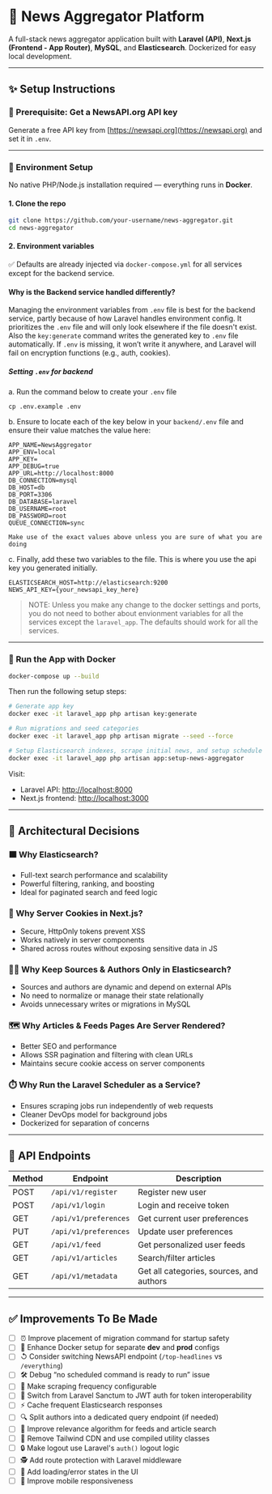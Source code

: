 # 📰 News Aggregator Platform

A full-stack news aggregator application built with **Laravel (API)**, **Next.js (Frontend - App Router)**, **MySQL**, and **Elasticsearch**. Dockerized for easy local development.

---

## ✨ Setup Instructions

### 🔑 Prerequisite: Get a NewsAPI.org API key

Generate a free API key from [https://newsapi.org](https://newsapi.org) and set it in `.env`.

---

### 🔧 Environment Setup

No native PHP/Node.js installation required — everything runs in **Docker**.

#### 1. Clone the repo

```bash
git clone https://github.com/your-username/news-aggregator.git
cd news-aggregator
```

#### 2. Environment variables

✅ Defaults are already injected via `docker-compose.yml` for all services except for the backend service.

#### Why is the Backend service handled differently?

Managing the environment variables from `.env` file is best for the backend service, partly because of how Laravel handles environment config. It prioritizes the `.env` file and will only look elsewhere if the file doesn't exist. Also the `key:generate` command writes the generated key to `.env` file automatically. If `.env` is missing, it won’t write it anywhere, and Laravel will fail on encryption functions (e.g., auth, cookies).

##### Setting `.env` for backend

a. Run the command below to create your `.env` file

```
cp .env.example .env
```

b. Ensure to locate each of the key below in your `backend/.env` file and ensure their value matches the value here:

```env
APP_NAME=NewsAggregator
APP_ENV=local
APP_KEY=
APP_DEBUG=true
APP_URL=http://localhost:8000
DB_CONNECTION=mysql
DB_HOST=db
DB_PORT=3306
DB_DATABASE=laravel
DB_USERNAME=root
DB_PASSWORD=root
QUEUE_CONNECTION=sync
```

`Make use of the exact values above unless you are sure of what you are doing`

c. Finally, add these two variables to the file. This is where you use the api key you generated initially.

```env
ELASTICSEARCH_HOST=http://elasticsearch:9200
NEWS_API_KEY={your_newsapi_key_here}
```

> NOTE: Unless you make any change to the docker settings and ports, you do not need to bother about envionment variables for all the services except the `laravel_app`. The defaults should work for all the services.

---

### 🐳 Run the App with Docker

```bash
docker-compose up --build
```

Then run the following setup steps:

```bash
# Generate app key
docker exec -it laravel_app php artisan key:generate

# Run migrations and seed categories
docker exec -it laravel_app php artisan migrate --seed --force

# Setup Elasticsearch indexes, scrape initial news, and setup schedule
docker exec -it laravel_app php artisan app:setup-news-aggregator
```

Visit:

- Laravel API: [http://localhost:8000](http://localhost:8000)
- Next.js frontend: [http://localhost:3000](http://localhost:3000)

---

## 🧱 Architectural Decisions

### 🟧 Why Elasticsearch?

- Full-text search performance and scalability
- Powerful filtering, ranking, and boosting
- Ideal for paginated search and feed logic

### 🍜 Why Server Cookies in Next.js?

- Secure, HttpOnly tokens prevent XSS
- Works natively in server components
- Shared across routes without exposing sensitive data in JS

### 🧑‍💻 Why Keep Sources & Authors Only in Elasticsearch?

- Sources and authors are dynamic and depend on external APIs
- No need to normalize or manage their state relationally
- Avoids unnecessary writes or migrations in MySQL

### 🗺️ Why Articles & Feeds Pages Are Server Rendered?

- Better SEO and performance
- Allows SSR pagination and filtering with clean URLs
- Maintains secure cookie access on server components

### ⏱️ Why Run the Laravel Scheduler as a Service?

- Ensures scraping jobs run independently of web requests
- Cleaner DevOps model for background jobs
- Dockerized for separation of concerns

---

## 🚣 API Endpoints

| Method | Endpoint              | Description                              |
| ------ | --------------------- | ---------------------------------------- |
| POST   | `/api/v1/register`    | Register new user                        |
| POST   | `/api/v1/login`       | Login and receive token                  |
| GET    | `/api/v1/preferences` | Get current user preferences             |
| PUT    | `/api/v1/preferences` | Update user preferences                  |
| GET    | `/api/v1/feed`        | Get personalized user feeds              |
| GET    | `/api/v1/articles`    | Search/filter articles                   |
| GET    | `/api/v1/metadata`    | Get all categories, sources, and authors |

---

## ✅ Improvements To Be Made

- [ ] ⏰ Improve placement of migration command for startup safety
- [ ] 🧰 Enhance Docker setup for separate **dev** and **prod** configs
- [ ] ↺ Consider switching NewsAPI endpoint (`/top-headlines` vs `/everything`)
- [ ] 🛠 Debug “no scheduled command is ready to run” issue
- [ ] 🥞 Make scraping frequency configurable
- [ ] 🔐 Switch from Laravel Sanctum to JWT auth for token interoperability
- [ ] ⚡️ Cache frequent Elasticsearch responses
- [ ] 🔍 Split authors into a dedicated query endpoint (if needed)
- [ ] 🧠 Improve relevance algorithm for feeds and article search
- [ ] 🎨 Remove Tailwind CDN and use compiled utility classes
- [ ] 🔒 Make logout use Laravel's `auth()` logout logic
- [ ] 🕵️ Add route protection with Laravel middleware
- [ ] 💨 Add loading/error states in the UI
- [ ] 📱 Improve mobile responsiveness
